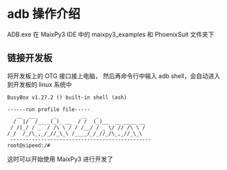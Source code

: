 # adb 操作介绍



ADB.exe 在 MaixPy3 IDE 中的 maixpy3_examples 和 PhoenixSuit 文件夹下

## 链接开发板
将开发板上的 OTG 接口接上电脑， 然后再命令行中输入 adb shell，会自动进入到开发板的 linux 系统中

```shell
BusyBox v1.27.2 () built-in shell (ash)

------run profile file-----
   __  ___     _        __   _
  /  |/  /__ _(_)_ __  / /  (_)__  __ ____ __
 / /|_/ / _ `/ /\ \ / / /__/ / _ \/ // /\ \ /
/_/  /_/\_,_/_//_\_\ /____/_/_//_/\_,_//_\_\
 ----------------------------------------------
root@sipeed:/#
```

这时可以开始使用 MaixPy3 进行开发了

